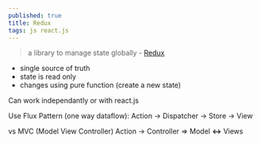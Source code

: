 ```yaml
---
published: true
title: Redux
tags: js react.js
---
```

> a library to manage state globally - [Redux](https://redux.js.org/)

- single source of truth
- state is read only
- changes using pure function (create a new state)

Can work independantly or with react.js

Use Flux Pattern (one way dataflow):
Action -> Dispatcher -> Store -> View

vs MVC (Model View Controller)
Action -> Controller => Model **<->** Views